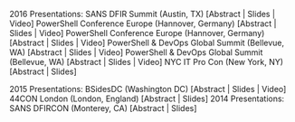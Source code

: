 2016 Presentations:
SANS DFIR Summit (Austin, TX) [Abstract | Slides | Video]
PowerShell Conference Europe (Hannover, Germany) [Abstract | Slides | Video]
PowerShell Conference Europe (Hannover, Germany) [Abstract | Slides | Video]
PowerShell & DevOps Global Summit (Bellevue, WA) [Abstract | Slides | Video]
PowerShell & DevOps Global Summit (Bellevue, WA) [Abstract | Slides | Video]
NYC IT Pro Con (New York, NY) [Abstract | Slides]

2015 Presentations:
BSidesDC (Washington DC) [Abstract | Slides | Video]
44CON London (London, England) [Abstract | Slides]
2014 Presentations:
SANS DFIRCON (Monterey, CA) [Abstract | Slides]
